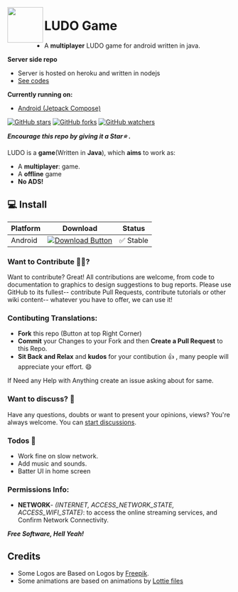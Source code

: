 <a href="https://github.com/subhadiprudra/LUDO"><img src="https://github.com/Shabinder/SpotiFlyer/blob/Compose/art/SpotiFlyer.svg" align="left" height="80" width="80" ></a>

# LUDO Game

 - A **multiplayer** LUDO game for android written in java.

 **Server side repo**
 - Server is hosted on heroku and written in nodejs
 - [See codes](https://github.com/subhadiprudra/ludo_server)

 **Currently running on:**
 - [Android (Jetpack Compose)](https://github.com/subhadiprudra/LUDO#-install)

<!--[![Build Status](https://github.com/Shabinder/SpotiFlyer/blob/master/app/build_passing.svg)](https://github.com/Shabinder/SpotiFlyer/releases)
![API](https://img.shields.io/badge/API-26%2B-brightgreen.svg)
</br>-->

[![GitHub stars](https://img.shields.io/github/stars/subhadiprudra/LUDO?style=social)](https://github.com/subhadiprudra/LUDO/stargazers)
[![GitHub forks](https://img.shields.io/github/forks/subhadiprudra/LUDO?style=social)](https://github.com/subhadiprudra/LUDO/network/members)
[![GitHub watchers](https://img.shields.io/github/watchers/subhadiprudra/LUDO?style=social)](https://github.com/subhadiprudra/LUDO/watchers)

***Encourage this repo by giving it a Star⭐ .***

LUDO is a **game**(Written in **Java**), which **aims** to work as:
  - A **multiplayer**: game.
  - A **offline** game
  - **No ADS!**


<!--START_SECTION:DCI
<a href="https://github.com/Shabinder/SpotiFlyer/releases/latest"><img src="https://hcti.io/v1/image/53d51dc7-91c7-4b9d-b923-2ea32e6b17ad" height="125" width="280" alt="Total Downloads"></a>
<!--END_SECTION:DCI-->

## 💻 Install

| Platform | Download | Status |
|----------|----------|--------|
| Android    |[![Download Button](https://img.shields.io/github/v/release/Shabinder/SpotiFlyer?color=7885FF&label=Android-Apk&logo=android&style=for-the-badge)](https://github.com/subhadiprudra/LUDO/raw/master/app/release/app-release.apk)| ✅ Stable |

<!-- [![Latest Download](https://img.shields.io/github/downloads/Shabinder/SpotiFlyer/total?style=for-the-badge&color=17B2E7)](https://github.com/Shabinder/SpotiFlyer/releases/latest) -->


### Want to Contribute 🙋‍♂️?
Want to contribute? Great!
All contributions are welcome, from code to documentation to graphics to design suggestions to bug reports. Please use GitHub to its fullest-- contribute Pull Requests, contribute tutorials or other wiki content-- whatever you have to offer, we can use it!

### Contibuting Translations:

 - **Fork** this repo (Button at top Right Corner)
 - **Commit** your Changes to your Fork and then **Create a Pull Request** to this Repo.
 - **Sit Back and Relax** and **kudos** for your contibution 👍 , many people will appreciate your effort. 😄

If Need any Help with Anything create an issue asking about for same.

### Want to discuss? 💬
Have any questions, doubts or want to present your opinions, views? You're always welcome. You can [start discussions](https://github.com/subhadiprudra/LUDO/discussions).

### Todos 📄
 - Work fine on slow network.
 - Add music and sounds.
 - Batter UI in home screen


### Permissions Info:
 - **NETWORK**- *(INTERNET, ACCESS_NETWORK_STATE, ACCESS_WIFI_STATE)*: to access the online streaming services, and Confirm Network Connectivity.


***Free Software, Hell Yeah!***


Credits
----
 - Some Logos are Based on Logos by [Freepik](https://www.freepik.com/).
 - Some animations are based on animations by [Lottie files](https://lottiefiles.com/)




